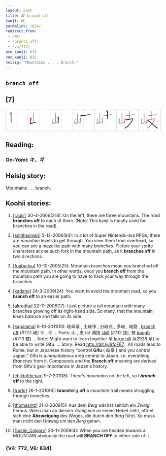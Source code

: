 ```yaml
---
layout: post
title: 岐 branch off
kanji: 岐
permalink: /834/
redirect_from:
 - /岐/
 - /branch off/
 - /v4/772/
pre_kanji: 833
nex_kanji: 835
heisig: "Mountains . . . branch."
---
```


## `branch off`

## [7]

<div class="stroke"><img src="../images/E5B290.png" /></div>

## Reading:

### On-Yomi: キ、ギ

## Heisig story:

Mountains . . . branch.

## Koohii stories:

1) [<a href="http://kanji.koohii.com/profile/raulir">raulir</a>] 30-4-2006(218): On the left, there are three mountains. The road <strong>branches off</strong> to each of them. (Note: This kanji is mostly used for branches in the road).

2) [<a href="http://kanji.koohii.com/profile/smithsonian">smithsonian</a>] 5-12-2006(94): In a lot of Super Nintendo-era RPGs, there are <em>mountain</em> levels to get through. You view them from overhead, so you can see a mazelike path with many <em>branches</em>. Picture your sprite characters at one such fork in the mountain path, as it <strong>branches off</strong> in two directions.

3) [<a href="http://kanji.koohii.com/profile/fuaburisu">fuaburisu</a>] 10-10-2005(25): Mountain branches mean you branched off the mountain path. In other words, once you<strong> branch off</strong> from the mountain path you are going to have to hack your way through the branches.

4) [<a href="http://kanji.koohii.com/profile/kadano">kadano</a>] 24-3-2009(24): You want to avoid the mountain road, so you <strong>branch off</strong> to an easier path.

5) [<a href="http://kanji.koohii.com/profile/akrodha">akrodha</a>] 22-11-2006(17): I just picture a tall mountain with many branches growing off its right-hand side. So many, that the mountain loses balance and falls on its side.

6) [<a href="http://kanji.koohii.com/profile/kapalama">kapalama</a>] 9-10-2011(10): 岐阜県 , 土岐市 , 分岐点 , 多岐 , 岐路 , <a href="../v4/772">branch off</a> (#772 岐) キ , ギ ... Parts: 山 , 支 (cf 演技 <a href="../v4/712">skill</a> (#712 技), 枝 <a href="../v4/713">bough</a> (#713 枝) ... Note: Might want to learn together 阜 <a href="../v4/2928">large hill</a> (#2928 阜) to be able to write Gifu. ... Story: Read <a href="http://bit.ly/9foFE7">http://bit.ly/9foFE7</a> . All roads lead to Rome, but in Japanese history &quot;control <strong>Gifu</strong> ( 岐阜 ) and you control Japan.&quot; Gifu is a <em>mountainous</em> area central to Japan, i.e. everything <em>Branches</em> from it. Compounds and the <strong>Branch off</strong> meaning are derived from Gifu&#039;s geo-importance in Japan&#039;s history.

7) [<a href="http://kanji.koohii.com/profile/childofthetao">childofthetao</a>] 9-7-2011(8): There&#039;s <em>mountains</em> on the left, so I <strong><em>branch</em> off</strong> to the right.

8) [<a href="http://kanji.koohii.com/profile/trurlo">trurlo</a>] 26-1-2010(6): <strong>branch</strong>ing <strong>off</strong> a <em>mountain</em> trail means struggling through <em>branches</em>.

9) [<a href="http://kanji.koohii.com/profile/thomasritz">thomasritz</a>] 21-8-2009(5): Aus dem <em>Berg</em> wächst seitlich ein <em>Zweig</em> heraus. Wenn man an diesem <em>Zweig</em> wie an einem Hebel zieht, öffnet sich eine <strong>Abzweigung</strong> des Weges, die durch den Berg führt. So muss man nicht den Umweg um den <em>Berg</em> gehen.

10) [<a href="http://kanji.koohii.com/profile/Dustin_Calgary">Dustin_Calgary</a>] 23-11-2009(4): When you are headed towards a MOUNTAIN obviously the road will<strong> BRANCH OFF</strong> to either side of it.

### {V4: 772, V6: 834}
